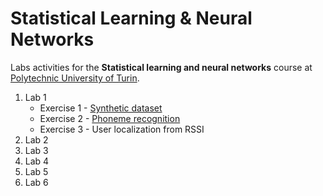 # Statistical Learning & Neural Networks
Labs activities for the **Statistical learning and neural networks** course at [Polytechnic University of Turin](https://didattica.polito.it/pls/portal30/gap.pkg_guide.viewGap?p_cod_ins=01SOVBH&p_a_acc=2024&p_header=S&p_lang=IT&multi=N).

1. Lab 1
    * Exercise 1 - [Synthetic dataset](/notebooks/01-synthetic-dataset.ipynb)
    * Exercise 2 - [Phoneme recognition](/notebooks/02-phoneme-recognition.ipynb)
    * Exercise 3 - User localization from RSSI
2. Lab 2
3. Lab 3
4. Lab 4
5. Lab 5
6. Lab 6